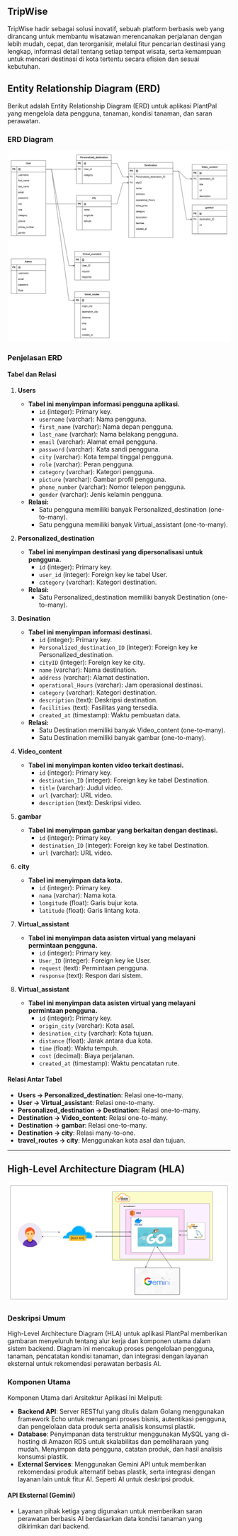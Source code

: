 ## TripWise 
TripWise hadir sebagai solusi inovatif, sebuah platform berbasis web yang dirancang untuk membantu wisatawan merencanakan perjalanan dengan lebih mudah, cepat, dan terorganisir, melalui fitur pencarian destinasi yang lengkap, informasi detail tentang setiap tempat wisata, serta kemampuan untuk mencari destinasi di kota tertentu secara efisien dan sesuai kebutuhan.

## Entity Relationship Diagram (ERD)
Berikut adalah Entity Relationship Diagram (ERD) untuk aplikasi PlantPal yang mengelola data pengguna, tanaman, kondisi tanaman, dan saran perawatan.

### ERD Diagram
![ERD](./assets/ERD.png)


### Penjelasan ERD
#### **Tabel dan Relasi**
1. **Users**
   - **Tabel ini menyimpan informasi pengguna aplikasi.**
     - `id` (integer): Primary key.
     - `username` (varchar): Nama pengguna.
     - `first_name` (varchar): Nama depan pengguna.
     - `last_name` (varchar): Nama belakang pengguna.
     - `email` (varchar): Alamat email pengguna.
     - `password` (varchar): Kata sandi pengguna.
     - `city` (varchar): Kota tempal tinggal pengguna.
     - `role` (varchar): Peran pengguna.
     - `category` (varchar): Kategori pengguna.
     - `picture` (varchar): Gambar profil pengguna.
     - `phone_number` (varchar): Nomor telepon pengguna.
     - `gender` (varchar): Jenis kelamin pengguna.
   - **Relasi:**
     - Satu pengguna memiliki banyak Personalized_destination (one-to-many).
     - Satu pengguna memiliki banyak Virtual_assistant (one-to-many).


2. **Personalized_destination**
   - **Tabel ini menyimpan destinasi yang dipersonalisasi untuk pengguna.**
     - `id` (integer): Primary key.
     - `user_id` (integer): Foreign key ke tabel User.
     - `category` (varchar): Kategori destination.
   - **Relasi:**
     - Satu Personalized_destination memiliki banyak Destination (one-to-many).

3. **Desination**
   - **Tabel ini menyimpan informasi destinasi.**
     - `id` (integer): Primary key.
     - `Personalized_destination_ID` (integer): Foreign key ke Personalized_destination.
     - `cityID` (integer): Foreign key ke city.
     - `name` (varchar): Nama destination.
     - `address` (varchar): Alamat destination.
     - `operational_Hours` (varchar): Jam operasional destinasi.
     - `category` (varchar): Kategori destination.
     - `description` (text): Deskripsi destination.
     - `facilities` (text): Fasilitas yang tersedia.
     - `created_at` (timestamp): Waktu pembuatan data.
   - **Relasi:**
     - Satu Destination memiliki banyak Video_content (one-to-many).
     - Satu Destination memiliki banyak gambar (one-to-many).

4. **Video_content**
   - **Tabel ini menyimpan konten video terkait destinasi.**
     - `id` (integer): Primary key.
     - `destination_ID` (integer): Foreign key ke tabel Destination.
     - `title` (varchar): Judul video.
     - `url` (varchar): URL video.
     - `description` (text): Deskripsi video.

5. **gambar**
   - **Tabel ini menyimpan gambar yang berkaitan dengan destinasi.**
     - `id` (integer): Primary key.
     - `destination_ID` (integer): Foreign key ke tabel Destination.
     - `url` (varchar): URL video.

6. **city**
   - **Tabel ini menyimpan data kota.**
     - `id` (integer): Primary key.
     - `nama` (varchar): Nama kota.
     - `longitude` (float): Garis bujur kota.
     - `latitude` (float): Garis lintang kota.

7. **Virtual_assistant**
   - **Tabel ini menyimpan data asisten virtual yang melayani permintaan pengguna.**
     - `id` (integer): Primary key.
     - `User_ID` (integer): Foreign key ke User.
     - `request` (text): Permintaan pengguna.
     - `response` (text): Respon dari sistem.

8. **Virtual_assistant**
   - **Tabel ini menyimpan data asisten virtual yang melayani permintaan pengguna.**
     - `id` (integer): Primary key.
     - `origin_city` (varchar): Kota asal.
     - `desination_city` (varchar): Kota tujuan.
     - `distance` (float): Jarak antara dua kota.
     - `time` (float): Waktu tempuh.
     - `cost` (decimal): Biaya perjalanan.
     - `created_at` (timestamp): Waktu pencatatan rute.

#### **Relasi Antar Tabel**
- **Users → Personalized_destination**: Relasi one-to-many.
- **User → Virtual_assistant**: Relasi one-to-many.
- **Personalized_destination → Destination**: Relasi one-to-many.
- **Destination → Video_content**: Relasi one-to-many.
- **Destination → gambar**: Relasi one-to-many.
- **Destination → city**: Relasi many-to-one.
- **travel_routes → city**: Menggunakan kota asal dan tujuan.

---

## High-Level Architecture Diagram (HLA)
![HLA Diagram](./assets/BACKEND.png)

### **Deskripsi Umum**
High-Level Architecture Diagram (HLA) untuk aplikasi PlantPal memberikan gambaran menyeluruh tentang alur kerja dan komponen utama dalam sistem backend. Diagram ini mencakup proses pengelolaan pengguna, tanaman, pencatatan kondisi tanaman, dan integrasi dengan layanan eksternal untuk rekomendasi perawatan berbasis AI.

### Komponen Utama

Komponen Utama dari Arsitektur Aplikasi Ini Meliputi:
- **Backend API**: Server RESTful yang ditulis dalam Golang menggunakan framework Echo untuk menangani proses bisnis, autentikasi pengguna, dan pengelolaan data produk serta analisis konsumsi plastik.
- **Database**: Penyimpanan data terstruktur menggunakan MySQL yang di-hosting di Amazon RDS untuk skalabilitas dan pemeliharaan yang mudah. Menyimpan data pengguna, catatan produk, dan hasil analisis konsumsi plastik.
- **External Services**: Menggunakan Gemini API untuk memberikan rekomendasi produk alternatif bebas plastik, serta integrasi dengan layanan lain untuk fitur AI. Seperti AI untuk deskripsi produk.


#### **API Eksternal (Gemini)**
- Layanan pihak ketiga yang digunakan untuk memberikan saran perawatan berbasis AI berdasarkan data kondisi tanaman yang dikirimkan dari backend.
